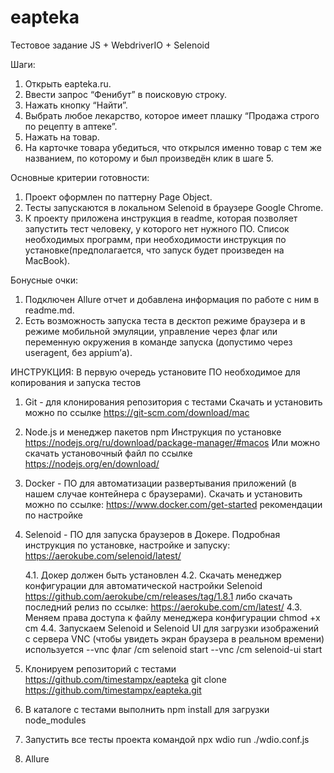 # eapteka
Тестовое задание JS + WebdriverIO + Selenoid

Шаги:
1. Открыть eapteka.ru.  
2. Ввести запрос “Фенибут” в поисковую строку. 
3. Нажать кнопку “Найти”.  
4. Выбрать любое лекарство, которое имеет плашку “Продажа строго по рецепту в аптеке”. 
5. Нажать на товар. 
6. На карточке товара убедиться, что открылся именно товар с тем же названием, по которому и был произведён клик в шаге 5. 

Основные критерии готовности: 
1. Проект оформлен по паттерну Page Object. 
2. Тесты запускаются в локальном Selenoid в браузере Google Chrome. 
3. К проекту приложена инструкция в readme, которая позволяет запустить тест человеку, у которого нет нужного ПО. Список необходимых программ, при необходимости инструкция по установке(предполагается, что запуск будет произведен на MacBook). 

Бонусные очки:
1. Подключен Allure отчет и добавлена информация по работе с ним в readme.md. 
2. Есть возможность запуска теста в десктоп режиме браузера и в режиме мобильной эмуляции, управление через флаг или переменную окружения в команде запуска (допустимо через useragent, без appium’а).

ИНСТРУКЦИЯ:
В первую очередь установите ПО необходимое для копирования и запуска тестов
1. Git - для клонирования репозитория с тестами
   Скачать и установить можно по ссылке
   https://git-scm.com/download/mac
    
2. Node.js и менеджер пакетов npm
   Инструкция по установке https://nodejs.org/ru/download/package-manager/#macos
   Или можно скачать установочный файл по ссылке https://nodejs.org/en/download/

3. Docker - ПО для автоматизации развертывания приложений (в нашем случае контейнера с браузерами). Скачать и установить можно по ссылке:
   https://www.docker.com/get-started
   рекомендации по настройке
   
4. Selenoid - ПО для запуска браузеров в Докере.
   Подробная инструкция по установке, настройке и запуску: https://aerokube.com/selenoid/latest/
   
   4.1. Докер должен быть установлен
   4.2. Скачать менеджер конфигурации для автоматической настройки Selenoid
   https://github.com/aerokube/cm/releases/tag/1.8.1
   либо скачать последний релиз по ссылке: https://aerokube.com/cm/latest/
   4.3. Меняем права доступа к файлу менеджера конфигурации
   chmod +x cm
   4.4. Запускаем Selenoid и Selenoid UI
   для загрузки изображений с сервера VNC (чтобы увидеть экран браузера в реальном времени) используется --vnc флаг
   /cm selenoid start --vnc
   /cm selenoid-ui start
   
5. Клонируем репозиторий с тестами https://github.com/timestampx/eapteka
   git clone https://github.com/timestampx/eapteka.git
   
6. В каталоге с тестами выполнить
   npm install
   для загрузки node_modules

7. Запустить все тесты проекта командой
   npx wdio run ./wdio.conf.js

8. Allure
